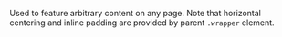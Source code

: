 Used to feature arbitrary content on any page. Note that horizontal centering and inline padding are provided by parent `.wrapper` element.